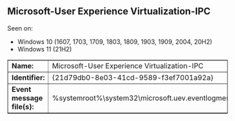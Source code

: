 ## Microsoft-User Experience Virtualization-IPC

Seen on:
* Windows 10 (1607, 1703, 1709, 1803, 1809, 1903, 1909, 2004, 20H2)
* Windows 11 (21H2)

<table border="1" class="docutils">
  <tbody>
    <tr>
      <td><b>Name:</b></td>
      <td>Microsoft-User Experience Virtualization-IPC</td>
    </tr>
    <tr>
      <td><b>Identifier:</b></td>
      <td>{21d79db0-8e03-41cd-9589-f3ef7001a92a}</td>
    </tr>
    <tr>
      <td><b>Event message file(s):</b></td>
      <td>%systemroot%\system32\microsoft.uev.eventlogmessages.dll</td>
    </tr>
  </tbody>
</table>

&nbsp;

